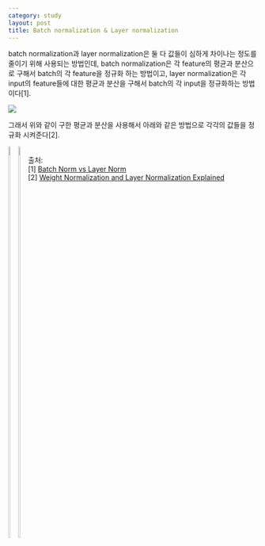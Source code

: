 ```yaml
---
category: study
layout: post
title: Batch normalization & Layer normalization
---
```


batch normalization과 layer normalization은 둘 다 값들이 심하게 차이나는 정도를 줄이기 위해 사용되는 방법인데, 
batch normalization은 각 feature의 평균과 분산으로 구해서 batch의 각 feature을 정규화 하는 방법이고, 
layer normalization은 각 input의 feature들에 대한 평균과 분산을 구해서 batch의 각 input을 정규화하는 방법이다[1].

<img src="https://gityunjae.github.io/images/bnln.png">

그래서 위와 같이 구한 평균과 분산을 사용해서 아래와 같은 방법으로 각각의 값들을 정규화 시켜준다[2].

<div style="float: left;">
  <img src="https://gityunjae.github.io/images/bn.png" width="45%">
</div>
<div style="float: left;">
  <img src="https://gityunjae.github.io/images/ln.png" width="45%">
</div>

<br>
출처: <br>
[1] <a href="https://yonghyuc.wordpress.com/2020/03/04/batch-norm-vs-layer-norm/">Batch Norm vs Layer Norm</a><br>
[2] <a href="https://mlexplained.com/2018/01/13/weight-normalization-and-layer-normalization-explained-normalization-in-deep-learning-part-2/">Weight Normalization and Layer Normalization Explained</a>
